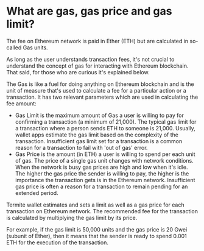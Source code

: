 # What are gas, gas price and gas limit?

The fee on Ethereum network is paid in Ether (ETH) but are calculated in so-called Gas units.

As long as the user understands transaction fees, it's not crucial to understand the concept of gas for interacting with Ethereum blockchain. That said, for those who are curious it's explained below.

The Gas is like a fuel for doing anything on Ethereum blockchain and is the unit of measure that's used to calculate a fee for a particular action or a transaction. It has two relevant parameters which are used in calculating the fee amount:

- Gas Limit is the maximum amount of Gas a user is willing to pay for confirming a transaction (a minimum of 21,000). The typical gas limit for a transaction where a person sends ETH to someone is 21,000. Usually, wallet apps estimate the gas limit based on the complexity of the transaction. Insufficient gas limit set for a transaction is a common reason for a transaction to fail with 'out of gas' error.
- Gas Price is the amount (in ETH) a user is willing to spend per each unit of gas. The price of a single gas unit changes with network conditions. When the network is busy gas prices are high and low when it's idle. The higher the gas price the sender is willing to pay, the higher is the importance the transaction gets is in the Ethereum network. Insufficient gas price is often a reason for a transaction to remain pending for an extended period.

Termite wallet estimates and sets a limit as well as a gas price for each transaction on Ethereum network. The recommended fee for the transaction is calculated by multiplying the gas limit by its price.

For example, if the gas limit is 50,000 units and the gas price is 20 Gwei (subunit of Ether), then it means that the sender is ready to spend 0.001 ETH for the execution of the transaction.